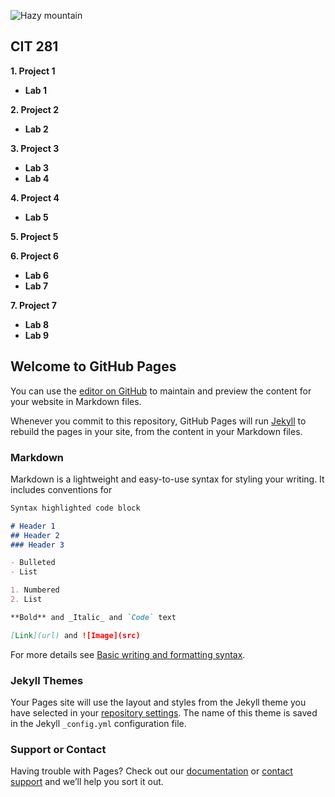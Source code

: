 ![Hazy mountain](https://images.unsplash.com/photo-1653917189526-71eebe91564f?ixlib=rb-1.2.1&ixid=MnwxMjA3fDB8MHxwaG90by1wYWdlfHx8fGVufDB8fHx8&auto=format&fit=crop&w=1170&q=80)
## CIT 281

**1. Project 1**
  - **Lab 1**

**2. Project 2**
  - **Lab 2**

**3. Project 3**
  - **Lab 3**
  - **Lab 4**

**4. Project 4**
  - **Lab 5**

**5. Project 5**

**6. Project 6**
  - **Lab 6**
  - **Lab 7**

**7. Project 7**
  - **Lab 8**
  - **Lab 9**



## Welcome to GitHub Pages

You can use the [editor on GitHub](https://github.com/cmelinda5/cmelinda5.github.io/edit/main/README.md) to maintain and preview the content for your website in Markdown files.

Whenever you commit to this repository, GitHub Pages will run [Jekyll](https://jekyllrb.com/) to rebuild the pages in your site, from the content in your Markdown files.

### Markdown

Markdown is a lightweight and easy-to-use syntax for styling your writing. It includes conventions for

```markdown
Syntax highlighted code block

# Header 1
## Header 2
### Header 3

- Bulleted
- List

1. Numbered
2. List

**Bold** and _Italic_ and `Code` text

[Link](url) and ![Image](src)
```

For more details see [Basic writing and formatting syntax](https://docs.github.com/en/github/writing-on-github/getting-started-with-writing-and-formatting-on-github/basic-writing-and-formatting-syntax).

### Jekyll Themes

Your Pages site will use the layout and styles from the Jekyll theme you have selected in your [repository settings](https://github.com/cmelinda5/cmelinda5.github.io/settings/pages). The name of this theme is saved in the Jekyll `_config.yml` configuration file.

### Support or Contact

Having trouble with Pages? Check out our [documentation](https://docs.github.com/categories/github-pages-basics/) or [contact support](https://support.github.com/contact) and we’ll help you sort it out.
